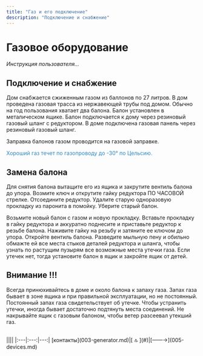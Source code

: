 ```yaml
---
title: "Газ и его подключение"
description: "Подключение и снабжение"
---
```


<div class="navi"><nav id="navi"><!-- js --></nav></div>

# Газовое оборудование 

*Инструкция пользователя…*

## Подключение и снабжение

 Дом снабжается сжиженным газом из баллонов по 27 литров. В дом проведена газовая трасса из нержавеющей трубы под домом. Обычно на год пользования хватает два балона. Балон установлен в металическом ящике. Балон подключается к дому через резиновый газовый шланг с редуктором. В доме подключена газовая панель через резиновый газовый шланг.

 Заправка балонов газом проводится на газовой заправке.

 <span style="color: #2C87BF;">Хороший газ течет по газопроводу до -30° по Цельсию.</span>

## Замена балона

 Для снятия балона вытащите его из ящика и закрутите вентиль балона до упора. Возмите ключ и открутите гайку редуктора ПО ЧАСОВОЙ стрелке. Отсоедините редуктор. Удалите старую одноразовую прокладку из паронита в помойку. Уберите старый балон.

 Возьмите новый балон с газом и новую прокладку. Вставьте прокладку в гайку редуктора и аккуратно поднесите и приставьте редуктор к резьбе балона. Наживите гайку на резьбу и затяните ее ключом до упора. Откройте вентиль балона. Разведите мыльную пену и обильно обмажте ей все места стыков деталей редуктора и шланга, чтобы узнать по растущим пузырям все возможные места утечки газа. Если утечек нет, тогда установите балон в ящик и закройте ящик от детей. 

## Внимание !!!

 Всегда принюхивайтесь в доме и около балона к запаху газа. Запах газа бывает в зоне ящика и при правильной эксплуатации, но не постоянный. Постоянный запах газа свидетельствует об утечке. Чтобы устранить утечки, иногда бывает достаточно подтянуть места соединений. Не накрывайте ящик с газовым балоном, чтобы ветер разсеевал утекший газ.



<script src="assets/js/navi.js"></script>

<!--pagination_start-->
<br>
 |||| 
 |:---|:---:|---:| 
 [контакты](003-generator.md)|[ 🔝 ](#)|[——→](005-devices.md) 
 <br>
<!--pagination_end-->
